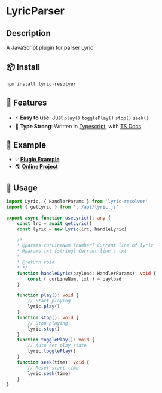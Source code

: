 # LyricParser

## Description
A JavaScript plugin for parser Lyric


## 📦 Install

```bash
npm install lyric-resolver
```

## 🔋 Features

- ⚡ **Easy to use**: Just `play()` `togglePlay()` `stop()` `seek()`
- 🦾 **Type Strong**: Written in [Typescript](https://www.typescriptlang.org/), with [TS Docs](https://github.com/microsoft/tsdoc)

## 🎁 Example
- 💡 [**Plugin Example**](https://www.snowingfox.io/lyricparser)
- 🌎 [**Online Project**](https://www.snowingfox.io/music)
## 🦄 Usage

```ts
import Lyric, { HandlerParams } from 'lyric-resolver'
import { getLyric } from '../api/lyric.js'

export async function useLyric(): any {
    const lrc = await getLyric()
    const lyric = new Lyric(lrc, handleLyric)

    /*
    * @params curLineNum [number] Current line of lyric
    * @params txt [string] Current line's txt
    * 
    * @return void
    * */
    function handleLyric(payload: HandlerParams): void {
        const { curLineNum, txt } = payload
    }

    function play(): void {
        // Start playing
        lyric.play()
    }
    function stop(): void {
        // Stop playing
        lyric.stop()
    }
    function togglePlay(): void {
        // Auto set play state
        lyric.togglePlay()
    }
    function seek(time): void {
        // Reset start time
        lyric.seek(time)
    }
}
```
